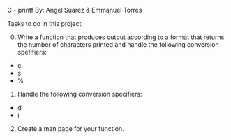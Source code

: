 C - printf
By: Angel Suarez & Emmanuel Torres 

Tasks to do in this project:


0. Write a function that produces output according to a format that
returns the number of characters printed and handle the following
conversion spefifiers:
- c
- s
- %


1. Handle the following conversion specifiers:
- d
- i

2. Create a man page for your function.

